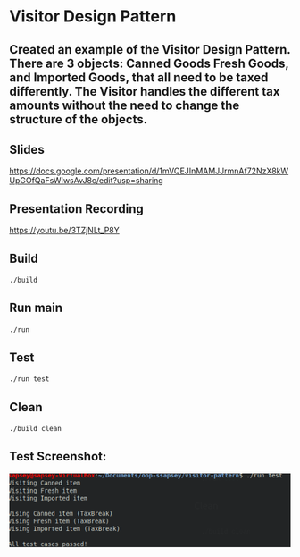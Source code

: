 # Visitor Design Pattern

## Created an example of the Visitor Design Pattern. There are 3 objects: Canned Goods Fresh Goods, and Imported Goods, that all need to be taxed differently. The Visitor handles the different tax amounts without the need to change the structure of the objects. 

## Slides
https://docs.google.com/presentation/d/1mVQEJInMAMJJrmnAf72NzX8kWUpGOfQaFsWIwsAvJ8c/edit?usp=sharing

## Presentation Recording
https://youtu.be/3TZjNLt_P8Y

## Build
```bash
./build
```
## Run main
```bash
./run
```

## Test
```bash
./run test
```

## Clean
```bash
./build clean
```

## Test Screenshot: 
![test-passed](test-passed.png)
